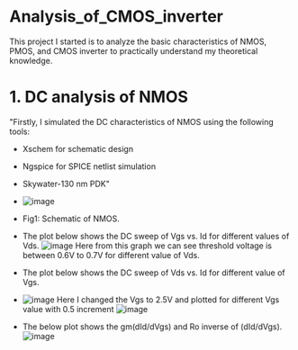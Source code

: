 # Analysis_of_CMOS_inverter
This project I started is to analyze the basic characteristics of NMOS, PMOS, and CMOS inverter to practically understand my theoretical knowledge.

# 1. DC analysis of NMOS
"Firstly, I simulated the DC characteristics of NMOS using the following tools:
- Xschem for schematic design
- Ngspice for SPICE netlist simulation
- Skywater-130 nm PDK"
- ![image](https://github.com/user-attachments/assets/abb22461-8014-42d6-b682-b243e8d453b8)
- Fig1: Schematic of NMOS.
  
- The plot below shows the DC sweep of Vgs vs. Id for different values of Vds.
  ![image](https://github.com/user-attachments/assets/864d5374-093a-417a-bbc5-d9f07f891985)
Here from this graph we can see threshold voltage is between 0.6V to 0.7V for different value of Vds.

- The plot below shows the DC sweep of Vds vs. Id for different value of Vgs.
- ![image](https://github.com/user-attachments/assets/bb1c68f2-5144-4131-b5f0-697bc24b4f9c)
Here I changed the Vgs to 2.5V and plotted for different Vgs value with 0.5 increment
![image](https://github.com/user-attachments/assets/8f5e8c61-a161-4fe6-b730-5174b7642b79)

- The below plot shows the gm(dId/dVgs) and Ro inverse of (dId/dVgs).
  ![image](https://github.com/user-attachments/assets/21d383d7-663c-45fc-9f15-00db9f1ec75a)
